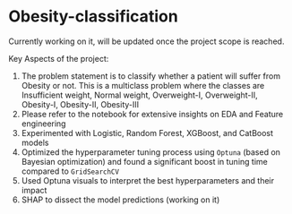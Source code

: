 # Obesity-classification

Currently working on it, will be updated once the project scope is reached.

Key Aspects of the project:
1) The problem statement is to classify whether a patient will suffer from Obesity or not. This is a multiclass problem where the classes are Insufficient weight, Normal weight, Overweight-I, Overweight-II, Obesity-I, Obesity-II, Obesity-III
2) Please refer to the notebook for extensive insights on EDA and Feature engineering
3) Experimented with Logistic, Random Forest, XGBoost, and CatBoost models
4) Optimized the hyperparameter tuning process using `Optuna` (based on Bayesian optimization) and found a significant boost in tuning time compared to `GridSearchCV`
5) Used Optuna visuals to interpret the best hyperparameters and their impact
6) SHAP to dissect the model predictions (working on it)
